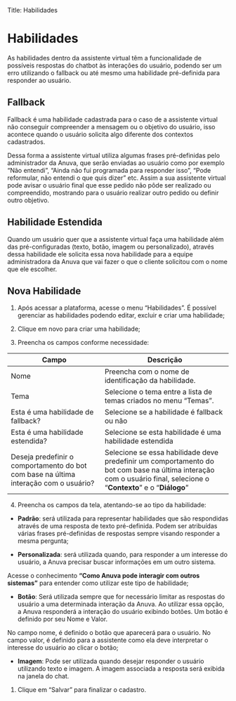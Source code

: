 Title: Habilidades

# Habilidades

As habilidades dentro da assistente virtual têm a funcionalidade de possíveis
respostas do chatbot às interações do usuário, podendo ser um erro utilizando o
fallback ou até mesmo uma habilidade pré-definida para responder ao usuário.

## Fallback

Fallback é uma habilidade cadastrada para o caso de a assistente virtual não
conseguir compreender a mensagem ou o objetivo do usuário, isso acontece quando
o usuário solicita algo diferente dos contextos cadastrados.

Dessa forma a assistente virtual utiliza algumas frases pré-definidas pelo
administrador da Anuva, que serão enviadas ao usuário como por exemplo “Não
entendi”, “Ainda não fui programada para responder isso”, “Pode reformular, não
entendi o que quis dizer” etc. Assim a sua assistente virtual pode avisar o
usuário final que esse pedido não pôde ser realizado ou compreendido, mostrando
para o usuário realizar outro pedido ou definir outro objetivo.

## Habilidade Estendida

Quando um usuário quer que a assistente virtual faça uma habilidade além das
pré-configuradas (texto, botão, imagem ou personalizado), através dessa
habilidade ele solicita essa nova habilidade para a equipe administradora da
Anuva que vai fazer o que o cliente solicitou com o nome que ele escolher.

## Nova Habilidade

1.  Após acessar a plataforma, acesse o menu “Habilidades”. É possível gerenciar
    as habilidades podendo editar, excluir e criar uma habilidade;

2.  Clique em novo para criar uma habilidade;

3.  Preencha os campos conforme necessidade:

|Campo| Descrição|
|-|-|
|Nome| Preencha com o nome de identificação da habilidade.|
|Tema| Selecione o tema entre a lista de temas criados no menu “Temas”.|
|Esta é uma habilidade de fallback?| Selecione se a habilidade é fallback ou não|
|Esta é uma habilidade estendida?| Selecione se esta habilidade é uma habilidade estendida |
|Deseja predefinir o comportamento do bot com base na última interação com o usuário? | Selecione se essa habilidade deve predefinir um comportamento do bot com base na última interação com o usuário final, selecione o “**Contexto**” e o “**Diálogo**” |

4.  Preencha os campos da tela, atentando-se ao tipo da habilidade: 

  - **Padrão**: será utilizada para representar habilidades que são respondidas
    através de uma resposta de texto pré-definida. Podem ser atribuídas várias
    frases pré-definidas de respostas sempre visando responder a mesma
    pergunta;     

  - **Personalizada**: será utilizada quando, para responder a um interesse do
    usuário, a Anuva precisar buscar informações em um outro sistema.

Acesse o conhecimento **“Como Anuva pode interagir com outros sistemas”** para entender como utilizar este tipo de habilidade;

  - **Botão**: Será utilizada sempre que for necessário limitar as respostas do
    usuário a uma determinada interação da Anuva. Ao utilizar essa opção, a
    Anuva responderá a interação do usuário exibindo botões. Um botão é definido
    por seu Nome e Valor.

No campo nome, é definido o botão que aparecerá para o usuário. No campo valor, é definido para a assistente como ela deve interpretar o interesse do usuário ao clicar o botão; 

-   **Imagem**: Pode ser utilizada quando desejar responder o usuário utilizando
    texto e imagem. A imagem associada a resposta será exibida na janela do
    chat.

1.  Clique em “Salvar” para finalizar o cadastro.
